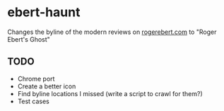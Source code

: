 # ebert-haunt
Changes the byline of the modern reviews on [rogerebert.com](rogerebert.com) to "Roger Ebert's Ghost"

## TODO
* Chrome port
* Create a better icon
* Find byline locations I missed (write a script to crawl for them?)
* Test cases
